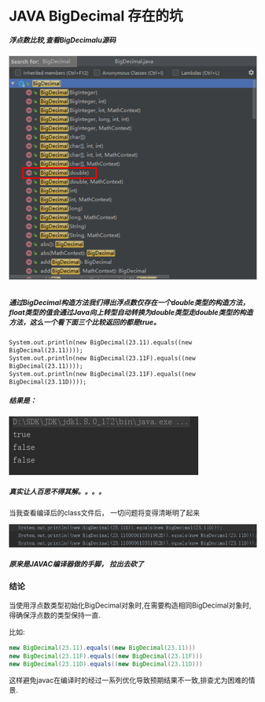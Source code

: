 # JAVA BigDecimal 存在的坑

##### 浮点数比较,查看BigDecimalu源码

###### ![image-20201229164952318](./img/image-20201229164952318.png)

##### 通过BigDecimal构造方法我们得出浮点数仅存在一个double类型的构造方法，float类型的值会通过Java向上转型自动转换为double类型走double类型的构造方法，这么一个看下面三个比较返回的都是true。

```
System.out.println(new BigDecimal(23.11).equals((new BigDecimal(23.11))));
System.out.println(new BigDecimal(23.11F).equals((new BigDecimal(23.11))));
System.out.println(new BigDecimal(23.11F).equals((new BigDecimal(23.11D))));
```

##### 结果是：

![image-20201229165414592](./img/image-20201229165414592.png)



##### 真实让人百思不得其解。。。。



当我查看编译后的class文件后， 一切问题将变得清晰明了起来

![image-20201229165644432](./img/image-20201229165644432.png)

##### 原来是JAVAC编译器做的手脚， 拉出去砍了

### 结论

当使用浮点数类型初始化BigDecimal对象时,在需要构造相同BigDecimal对象时,得确保浮点数的类型保持一直.

比如:

```java
new BigDecimal(23.11).equals((new BigDecimal(23.11)))
new BigDecimal(23.11F).equals((new BigDecimal(23.11F)))
new BigDecimal(23.11D).equals((new BigDecimal(23.11D)))
```

这样避免javac在编译时的经过一系列优化导致预期结果不一致,排查尤为困难的情景.



